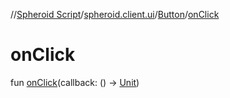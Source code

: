 //[Spheroid Script](../../index.md)/[spheroid.client.ui](../index.md)/[Button](index.md)/[onClick](on-click.md)



# onClick  
 
fun [onClick](on-click.md)(callback: () -> [Unit](../../spheroid/-unit/index.md))  



